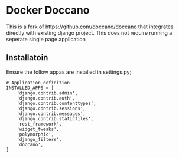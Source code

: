 # Docker Doccano

This is a fork of https://github.com/doccano/doccano that integrates directly with existing django project. This does not require running a seperate single page application


## Installatoin

Ensure the follow appas are installed in settings.py;

```
# Application definition
INSTALLED_APPS = [
    'django.contrib.admin',
    'django.contrib.auth',
    'django.contrib.contenttypes',
    'django.contrib.sessions',
    'django.contrib.messages',
    'django.contrib.staticfiles',
    'rest_framework',
    'widget_tweaks',
    'polymorphic',
    'django_filters',
    'doccano',
]
```